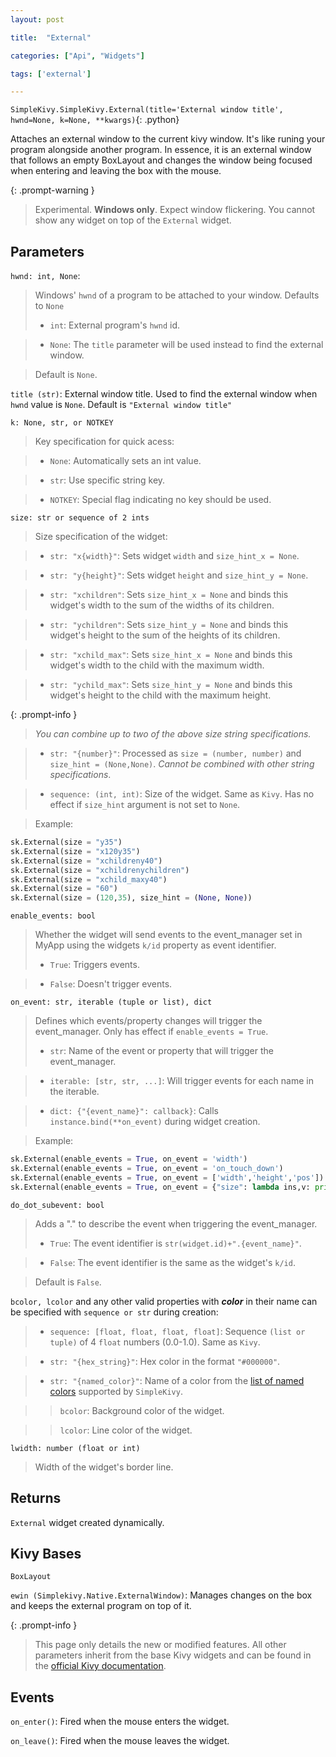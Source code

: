 ```yaml
---
layout: post

title:  "External"

categories: ["Api", "Widgets"]

tags: ['external']

---
```

`SimpleKivy.SimpleKivy.External(title='External window title', hwnd=None, k=None, **kwargs)`{: .python}


Attaches an external window to the current kivy window. It's like runing your program alongside another program.
In essence, it is an external window that follows an empty BoxLayout and changes the window being focused when entering and leaving the box with the mouse.

{: .prompt-warning }

> Experimental. **Windows only**. Expect window flickering. You cannot show any widget on top of the `External` widget.


## Parameters

`hwnd: int, None`: 

> Windows' `hwnd` of a program to be attached to your window. Defaults to `None`
> - `int`: External program's `hwnd` id.

> - `None`: The `title` parameter will be used instead to find the external window.

> Default is `None`.

`title (str)`: External window title. Used to find the external window when `hwnd` value is `None`. Default is `"External window title"`



`k: None, str, or NOTKEY`

> Key specification for quick acess:

> - `None`: Automatically sets an int value.

> - `str`: Use specific string key.

> - `NOTKEY`: Special flag indicating no key should be used.


`size: str or sequence of 2 ints`

> Size specification of the widget:


> - `str: "x{width}"`: Sets widget `width` and `size_hint_x = None`.

> - `str: "y{height}"`: Sets widget `height` and `size_hint_y = None`.

> - `str: "xchildren"`: Sets `size_hint_x = None` and binds this widget's width to the sum of the widths of its children.

> - `str: "ychildren"`: Sets `size_hint_y = None` and binds this widget's height to the sum of the heights of its children.

> - `str: "xchild_max"`: Sets `size_hint_x = None` and binds this widget's width to the child with the maximum width.

> - `str: "ychild_max"`: Sets `size_hint_y = None` and binds this widget's height to the child with the maximum height.


{: .prompt-info }

> *You can combine up to two of the above size string specifications.*

> - `str: "{number}"`: Processed as `size = (number, number)` and `size_hint = (None,None)`. *Cannot be combined with other string specifications*.


> - `sequence: (int, int)`: Size of the widget. Same as `Kivy`. Has no effect if `size_hint` argument is not set to `None`.


> Example:

```py
sk.External(size = "y35")
sk.External(size = "x120y35")
sk.External(size = "xchildreny40")
sk.External(size = "xchildrenychildren")
sk.External(size = "xchild_maxy40")
sk.External(size = "60")
sk.External(size = (120,35), size_hint = (None, None))
```

`enable_events: bool`

> Whether the widget will send events to the event_manager set in MyApp using the widgets `k/id` property as event identifier.
> - `True`: Triggers events.

> - `False`: Doesn't trigger events.


`on_event: str, iterable (tuple or list), dict`

> Defines which events/property changes will trigger the event_manager. Only has effect if `enable_events = True`.
> - `str`: Name of the event or property that will trigger the event_manager.

> - `iterable: [str, str, ...]`: Will trigger events for each name in the iterable.

> - `dict: {"{event_name}": callback}`: Calls `instance.bind(**on_event)` during widget creation.


> Example:

```py
sk.External(enable_events = True, on_event = 'width')
sk.External(enable_events = True, on_event = 'on_touch_down')
sk.External(enable_events = True, on_event = ['width','height','pos'])
sk.External(enable_events = True, on_event = {"size": lambda ins,v: print("size =",v)})

```

`do_dot_subevent: bool`

> Adds a "." to describe the event when triggering the event_manager.
> - `True`: The event identifier is `str(widget.id)+".{event_name}"`.

> - `False`: The event identifier is the same as the widget's `k/id`.

> Default is `False`.



`bcolor, lcolor` and any other valid properties with ***color*** in their name can be specified with `sequence or str` during creation:

> - `sequence: [float, float, float, float]`: Sequence `(list or tuple)` of 4 `float` numbers (0.0-1.0). Same as `Kivy`.

> - `str: "{hex_string}"`: Hex color in the format `"#000000"`.

> - `str: "{named_color}"`: Name of a color from the [list of named colors](/posts/named_colors) supported by `SimpleKivy`.


>> `bcolor`: Background color of the widget.


>> `lcolor`: Line color of the widget.


`lwidth: number (float or int)`

> Width of the widget's border line.


## Returns

`External` widget created dynamically.

## Kivy Bases

`BoxLayout`

`ewin (Simplekivy.Native.ExternalWindow)`: Manages changes on the box and keeps the external program on top of it.



{: .prompt-info }

> This page only details the new or modified features. All other parameters inherit from the base Kivy widgets and can be found in the [official Kivy documentation](https://kivy.org/doc/stable).



## Events


`on_enter()`: Fired when the mouse enters the widget.

`on_leave()`: Fired when the mouse leaves the widget.

